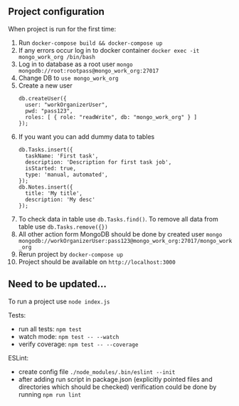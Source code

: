 ## Project configuration
When project is run for the first time:
1. Run `docker-compose build && docker-compose up`
2. If any errors occur log in to docker container `docker exec -it mongo_work_org /bin/bash`
3. Log in to database as a root user `mongo mongodb://root:rootpass@mongo_work_org:27017`
4. Change DB to `use mongo_work_org` 
5. Create a new user 
   ```
   db.createUser({
     user: "workOrganizerUser",
     pwd: "pass123",
     roles: [ { role: "readWrite", db: "mongo_work_org" } ]
   });
   ```
6. If you want you can add dummy data to tables
   ```
   db.Tasks.insert({
     taskName: 'First task',
     description: 'Description for first task job',
     isStarted: true,
     type: 'manual, automated',
   });
   db.Notes.insert({
     title: 'My title',
     description: 'My desc'
   });
   ```
7. To check data in table use `db.Tasks.find()`. To remove all data from table use `db.Tasks.remove({})`
8. All other action form MongoDB should be done by created user `mongo mongodb://workOrganizerUser:pass123@mongo_work_org:27017/mongo_work_org`
9. Rerun project by `docker-compose up`
10. Project should be available on `http://localhost:3000`

## Need to be updated...
To run a project use `node index.js`

Tests:
* run all tests: `npm test`
* watch mode: `npm test -- --watch`
* verify coverage: `npm test -- --coverage`

ESLint:
* create config file `./node_modules/.bin/eslint --init`
* after adding run script in package.json (explicitly pointed files and directories which should be checked) verification could be done by running `npm run lint`
